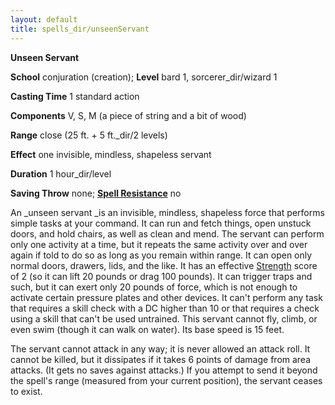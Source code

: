 ```yaml
---
layout: default
title: spells_dir/unseenServant
---
```

 **Unseen Servant**

**School** conjuration (creation); **Level** bard 1, sorcerer_dir/wizard 1

**Casting Time** 1 standard action

**Components** V, S, M (a piece of string and a bit of wood)

**Range** close (25 ft. + 5 ft._dir/2 levels)

**Effect** one invisible, mindless, shapeless servant

**Duration** 1 hour_dir/level

**Saving Throw** none; **[Spell Resistance](../../glossary#_spell-resistance)** no

An _unseen servant _is an invisible, mindless, shapeless force that performs simple tasks at your command. It can run and fetch things, open unstuck doors, and hold chairs, as well as clean and mend. The servant can perform only one activity at a time, but it repeats the same activity over and over again if told to do so as long as you remain within range. It can open only normal doors, drawers, lids, and the like. It has an effective [Strength](../../gettingStarted#_strength) score of 2 (so it can lift 20 pounds or drag 100 pounds). It can trigger traps and such, but it can exert only 20 pounds of force, which is not enough to activate certain pressure plates and other devices. It can't perform any task that requires a skill check with a DC higher than 10 or that requires a check using a skill that can't be used untrained. This servant cannot fly, climb, or even swim (though it can walk on water). Its base speed is 15 feet.

The servant cannot attack in any way; it is never allowed an attack roll. It cannot be killed, but it dissipates if it takes 6 points of damage from area attacks. (It gets no saves against attacks.) If you attempt to send it beyond the spell's range (measured from your current position), the servant ceases to exist.

